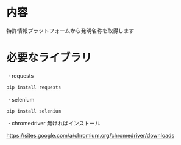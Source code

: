 # 内容

特許情報プラットフォームから発明名称を取得します

# 必要なライブラリ
・requests

```
pip install requests
```

・selenium

```
pip install selenium
```

・chromedriver
無ければインストール

https://sites.google.com/a/chromium.org/chromedriver/downloads

